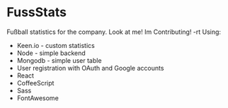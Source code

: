 # FussStats

Fußball statistics for the company.
Look at me! Im Contributing! -rt
Using:

* Keen.io - custom statistics
* Node - simple backend
* Mongodb - simple user table
* User registration with OAuth and Google accounts
* React
* CoffeeScript
* Sass
* FontAwesome
